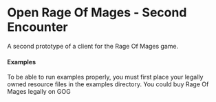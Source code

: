 # Open Rage Of Mages - Second Encounter
A second prototype of a client for the Rage Of Mages game.

#### Examples
To be able to run examples properly, you must first place your 
legally owned resource files in the examples directory. You could 
buy Rage Of Mages legally on GOG
